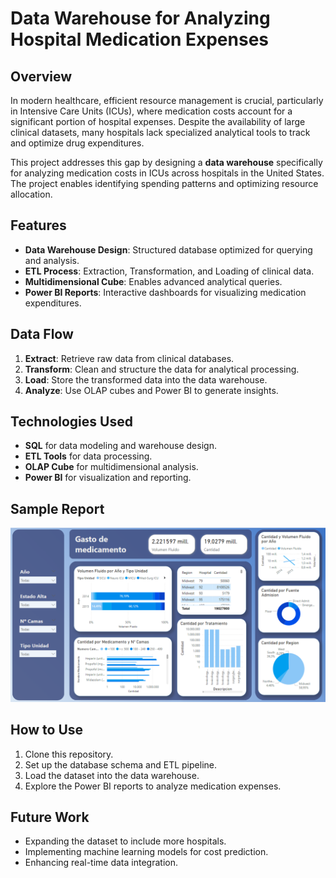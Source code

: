 # Data Warehouse for Analyzing Hospital Medication Expenses

## Overview

In modern healthcare, efficient resource management is crucial, particularly in Intensive Care Units (ICUs), where medication costs account for a significant portion of hospital expenses. Despite the availability of large clinical datasets, many hospitals lack specialized analytical tools to track and optimize drug expenditures.

This project addresses this gap by designing a **data warehouse** specifically for analyzing medication costs in ICUs across hospitals in the United States. The project enables identifying spending patterns and optimizing resource allocation.

## Features

- **Data Warehouse Design**: Structured database optimized for querying and analysis.
- **ETL Process**: Extraction, Transformation, and Loading of clinical data.
- **Multidimensional Cube**: Enables advanced analytical queries.
- **Power BI Reports**: Interactive dashboards for visualizing medication expenditures.

## Data Flow

1. **Extract**: Retrieve raw data from clinical databases.
2. **Transform**: Clean and structure the data for analytical processing.
3. **Load**: Store the transformed data into the data warehouse.
4. **Analyze**: Use OLAP cubes and Power BI to generate insights.

## Technologies Used

- **SQL** for data modeling and warehouse design.
- **ETL Tools** for data processing.
- **OLAP Cube** for multidimensional analysis.
- **Power BI** for visualization and reporting.

## Sample Report

![Power BI Report](./PowerBI/doc/images/dashboard.png)

## How to Use

1. Clone this repository.
2. Set up the database schema and ETL pipeline.
3. Load the dataset into the data warehouse.
4. Explore the Power BI reports to analyze medication expenses.

## Future Work

- Expanding the dataset to include more hospitals.
- Implementing machine learning models for cost prediction.
- Enhancing real-time data integration.
